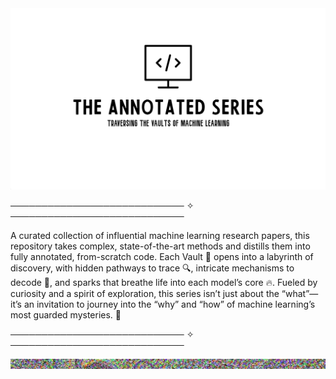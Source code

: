 <img src="./Logo.jpg" alt="The Annotated Series Logo" style="width:100%; height:290px;">


──────────────────────────── ✧ ────────────────────────────

A curated collection of influential machine learning research papers, this repository takes complex, state-of-the-art methods and distills them into fully annotated, from-scratch code. Each Vault 🔐 opens into a labyrinth of discovery, with hidden pathways to trace 🔍, intricate mechanisms to decode 🧩, and sparks that breathe life into each model’s core 🔥. Fueled by curiosity and a spirit of exploration, this series isn’t just about the “what”—it’s an invitation to journey into the “why” and “how” of machine learning’s most guarded mysteries. 🧠

──────────────────────────── ✧ ────────────────────────────


<div align="center">
    <img src="/Di1U.gif" alt="Description of GIF style="width:110%; height:290px;">
</div>

